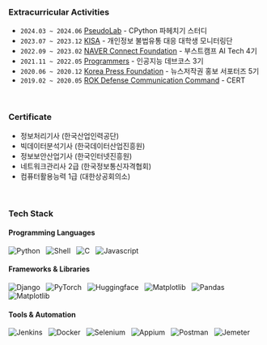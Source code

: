 <!--<img align='right' src="https://github-readme-stats.vercel.app/api?username=wooy0ng&show_icons=true&bg_color=00000000"> -->




<!--
[![Hits](https://hits.seeyoufarm.com/api/count/incr/badge.svg?url=https%3A%2F%2Fgithub.com%2Fwooy0ng&count_bg=%2379C83D&title_bg=%23555555&icon=&icon_color=%23E7E7E7&title=hits&edge_flat=false)](https://hits.seeyoufarm.com)
-->

<!--[![Tech Blog Badge](http://img.shields.io/badge/-Tech%20blog-black?style=flat-square&logo=Naver&link=https://blog.naver.com/wooy0ng/)](https://blog.naver.com/wooy0ng)   -->


### Extracurricular Activities

- `2024.03 ~ 2024.06` [PseudoLab](https://pseudo-lab.github.io/CPython-Guide/intro.html) - CPython 파헤치기 스터디
- `2023.07 ~ 2023.12` [KISA](https://www.pipc.go.kr/np/) - 개인정보 불법유통 대응 대학생 모니터링단
- `2022.09 ~ 2023.02` [NAVER Connect Foundation](https://boostcamp.connect.or.kr/) - 부스트캠프 AI Tech 4기
- `2021.11 ~ 2022.05` [Programmers](https://programmers.co.kr/) - 인공지능 데브코스 3기
- `2020.06 ~ 2020.12` [Korea Press Foundation](https://www.kpf.or.kr/front/user/main.do) - 뉴스저작권 홍보 서포터즈 5기
- `2019.02 ~ 2020.05` [ROK Defense Communication Command](https://www.mnd.go.kr/mbshome/mbs/mnd/index.jsp) - CERT

<br>

### Certificate
- 정보처리기사 (한국산업인력공단)
- 빅데이터분석기사 (한국데이터산업진흥원)
- 정보보안산업기사 (한국인터넷진흥원)
- 네트워크관리사 2급 (한국정보통신자격협회)
- 컴퓨터활용능력 1급 (대한상공회의소)





<br>


### Tech Stack

#### Programming Languages
<img src="https://img.shields.io/badge/Python-3766AB?style=flat-square&logo=Python&logoColor=white" alt="Python"/> &nbsp;
<img src="https://img.shields.io/badge/Shell-Bash-informational?style=flat-square&logo=gnu-bash&logoColor=white&color=2bbc8a" alt="Shell"/> &nbsp;
<img src="https://img.shields.io/badge/C-00599C?style=flat-square&logo=C&logoColor=white" alt="C"/> &nbsp;
<img src="https://img.shields.io/badge/Javascript-F7DF1E?style=flat-square&logo=Javascript&logoColor=white" alt="Javascript"/> &nbsp;


#### Frameworks & Libraries
<img src="https://img.shields.io/badge/Django-092E20?style=flat-square&logo=Django&logoColor=white" alt="Django"/> &nbsp;
<img src="https://img.shields.io/badge/PyTorch-EE4C2C?style=flat-square&logo=PyTorch&logoColor=white" alt="PyTorch"/> &nbsp;
<img src="https://img.shields.io/badge/Huggingface-FF4F00?style=flat-square&logo=Huggingface&logoColor=white" alt="Huggingface"/> &nbsp;
<img src="https://img.shields.io/badge/FastAPI-005571?style=flat-square&logo=FastAPI&logoColor=white" alt="Matplotlib"/> &nbsp;
<img src="https://img.shields.io/badge/Pandas-0000CC?style=flat-square&logo=Pandas&logoColor=white" alt="Pandas"/> &nbsp;
<img src="https://img.shields.io/badge/Matplotlib-CC0099?style=flat-square&logo=graphql&logoColor=white" alt="Matplotlib"/> &nbsp;

#### Tools & Automation
<img src="https://img.shields.io/badge/Jenkins-D24939?style=flat-square&logo=Jenkins&logoColor=white" alt="Jenkins"/> &nbsp;
<img src="https://img.shields.io/badge/Docker-2496ED?style=flat-square&logo=Docker&logoColor=white" alt="Docker"/> &nbsp;
<img src="https://img.shields.io/badge/Selenium-43B02A?style=flat-square&logo=Selenium&logoColor=white" alt="Selenium"/> &nbsp;
<img src="https://img.shields.io/badge/appium-333333?style=flat-square&logo=appium&logoColor=white" alt="Appium"/> &nbsp;
<img src="https://img.shields.io/badge/Postman-FF6C37?style=flat-square&logo=Postman&logoColor=white" alt="Postman"/> &nbsp;
<img src="https://img.shields.io/badge/Jmeter-990000?style=flat-square&logo=apache&logoColor=white" alt="Jemeter"/> &nbsp;



<!--
**wooy0ng/wooy0ng** is a ✨ _special_ ✨ repository because its `README.md` (this file) appears on your GitHub profile.

Here are some ideas to get you started:

- 🔭 I’m currently working on ...
- 🌱 I’m currently learning ...
- 👯 I’m looking to collaborate on ...
- 🤔 I’m looking for help with ...
- 💬 Ask me about ...
- 📫 How to reach me: ...
- 😄 Pronouns: ...
- ⚡ Fun fact: ...
-->
